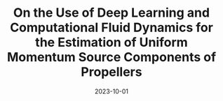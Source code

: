 ---
title: "On the Use of Deep Learning and Computational Fluid Dynamics for the Estimation of Uniform Momentum Source Components of Propellers"
collection: publications
permalink: /publication/2023-10-01-On-the-Use-of-Deep-Learning-and-Computational-Fluid-Dynamics-for-the-Estimation-of-Uniform-Momentum-Source-Components-of-Propellers
type: "journal"
excerpt: '{ISBN}: pending'
date: 2023-10-01
venue: '<em>iScience</em>(26), pp. 1--14'
paperurl: 'https://doi.org/10.1016/j.isci.2023.108297'
citation: ' R. Martínez-Cuenca,  J. Luis-Gómez,  <strong>S. Iserte</strong>, and  S. Chiva, &quot;On the Use of Deep Learning and Computational Fluid Dynamics for the Estimation of Uniform Momentum Source Components of Propellers.&quot; <em>iScience</em>(26), pp. 1--14, Oct. 2023.'
---